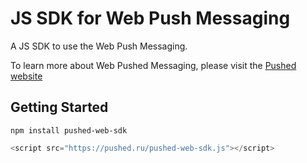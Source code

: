 # JS SDK for Web Push Messaging

A JS SDK to use the Web Push Messaging.

To learn more about Web Pushed Messaging, please visit the [Pushed website](https://pushed.ru)

## Getting Started

```shell
npm install pushed-web-sdk
```

```js
<script src="https://pushed.ru/pushed-web-sdk.js"></script>
```